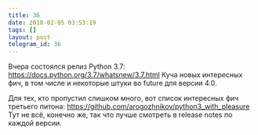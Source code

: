 ```yaml
---
title: 36
date: 2018-02-05 03:53:19
tags: []
layout: post
telegram_id: 36
---
```


Вчера состоялся релиз Python 3.7:
<https://docs.python.org/3.7/whatsnew/3.7.html>
Куча новых интересных фич, в том числе и некоторые штуки во future для версии 4.0.

Для тех, кто пропустил слишком много, вот список интересных фич третьего питона:
<https://github.com/arogozhnikov/python3_with_pleasure>
Тут не всё, конечно же, так что лучше смотреть в release notes по каждой версии.
